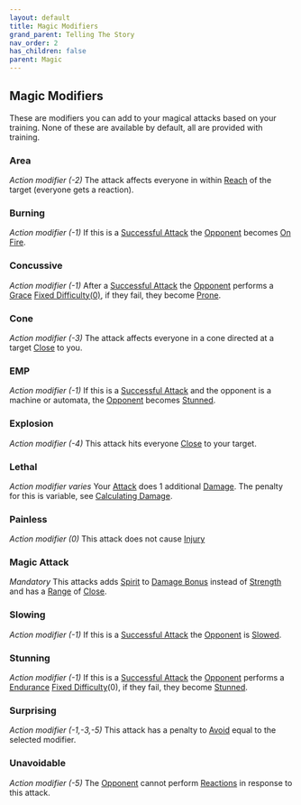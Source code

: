 ```yaml
---
layout: default
title: Magic Modifiers
grand_parent: Telling The Story
nav_order: 2
has_children: false
parent: Magic
---
```

## Magic Modifiers
These are modifiers you can add to your magical attacks based on your training. None of these are available by default, all are provided with training.

### Area
*Action modifier (-2)*
The attack affects everyone in within [Reach](Movement#Reach) of the target (everyone gets a reaction).

### Burning
*Action modifier (-1)*
If this is a [Successful Attack](Terminology#Successful%20Attack) the [Opponent](Terminology#Opponent) becomes [On Fire](Effects#On%20Fire).


### Concussive
*Action modifier (-1)*
After a [Successful Attack](Terminology#Successful%20Attack) the [Opponent](Terminology#Opponent) performs a [Grace](Agility#Grace) [Fixed Difficulty(0)](Skills#Fixed%20Difficulty), if they fail, they become [Prone](Effects#Prone).

### Cone
*Action modifier (-3)*
The attack affects everyone in a cone directed at a target [Close](Movement#Close) to you.

### EMP
*Action modifier (-1)*
If this is a [Successful Attack](Terminology#Successful%20Attack) and the opponent is a machine or automata, the [Opponent](Terminology#Opponent) becomes [Stunned](Effects#Stunned).

### Explosion
*Action modifier (-4)*
This attack hits everyone [Close](Movement#Close) to your target.

### Lethal
*Action modifier varies*
Your [Attack](Terminology#Attack) does 1 additional [Damage](Terminology#Damage). The penalty for this is variable, see [Calculating Damage](#Calculating%20Damage).

### Painless
*Action modifier (0)*
This attack does not cause [Injury](Injury)

### Magic Attack
*Mandatory*
This attacks adds [Spirit](Spirit) to [Damage Bonus](Weapons#Damage%20Bonus) instead of [Strength](Strength) and has a [Range](Weapons#Range) of [Close](Movement#Close).

### Slowing
*Action modifier (-1)*
If this is a [Successful Attack](Terminology#Successful%20Attack) the [Opponent](Terminology#Opponent) is [Slowed](Effects#Slowed). 

### Stunning
*Action modifier (-1)*
If this is a [Successful Attack](Terminology#Successful%20Attack) the [Opponent](Terminology#Opponent) performs a [Endurance](Strength#Endurance) [Fixed Difficulty](Skills#Fixed%20Difficulty)(0), if they fail, they become [Stunned](Effects#Stunned). 
### Surprising
*Action modifier (-1,-3,-5)*
This attack has a penalty to [Avoid](Reacting-To-Attacks#Avoid) equal to the selected modifier.
### Unavoidable
*Action modifier (-5)*
The [Opponent](Terminology#Opponent) cannot perform [Reactions](Terminology#Reaction) in response to this attack.